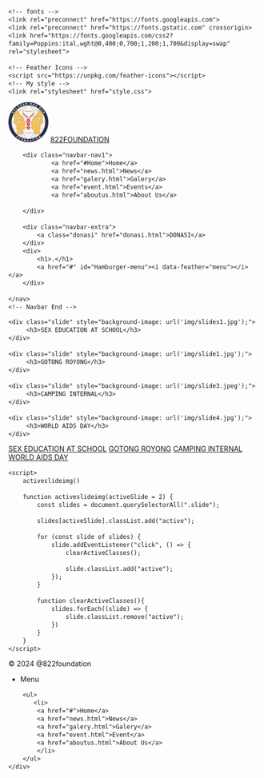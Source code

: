 <!DOCTYPE html>
<html class="html1" lang="en">
<head>
    <meta charset="UTF-8">
    <meta name="viewport" content="width=device-width, initial-scale=1.0">
    <title>DelapanDuaDua</title>

    <!-- fonts -->
    <link rel="preconnect" href="https://fonts.googleapis.com">
    <link rel="preconnect" href="https://fonts.gstatic.com" crossorigin>
    <link href="https://fonts.googleapis.com/css2?family=Poppins:ital,wght@0,400;0,700;1,200;1,700&display=swap" rel="stylesheet">

    <!-- Feather Icons -->
    <script src="https://unpkg.com/feather-icons"></script>
    <!-- My style -->
    <link rel="stylesheet" href="style.css">
</head>

<body class="badan">
     <!-- Navbar Start  -->
     <nav class="navbar1">
        <div class="logooo">
            <img src="img/logo822.png" width="80px" class="logoo">
            <a href="#" class="navbar-logo">822<span>FOUNDATION</span></a>
        </div>

        <div class="navbar-nav1">
                <a href="#Home">Home</a> 
                <a href="news.html">News</a> 
                <a href="galery.html">Galery</a> 
                <a href="event.html">Events</a>
                <a href="aboutus.html">About Us</a>
                
        </div>

        <div class="navbar-extra">
            <a class="donasi" href="donasi.html">DONASI</a>
        </div>
        <div>
            <h1>.</h1>
            <a href="#" id="Hamburger-menu"><i data-feather="menu"></i></a>
        </div>
        
    </nav>
    <!-- Navbar End -->
    
<!-- slide start -->
<div class="container">

    <div class="slide" style="background-image: url('img/slides1.jpg');">
         <h3>SEX EDUCATION AT SCHOOL</h3> 
    </div>

    <div class="slide" style="background-image: url('img/slide1.jpg');"> 
         <h3>GOTONG ROYONG</h3>
    </div>
   
    <div class="slide" style="background-image: url('img/slide3.jpeg');"> 
         <h3>CAMPING INTERNAL</h3>
    </div>
    
    <div class="slide" style="background-image: url('img/slide4.jpg');">
         <h3>WORLD AIDS DAY</h3>
    </div>
</div>

<div class="tombol1">
    <a href="#">SEX EDUCATION AT SCHOOL</a>
    <a href="#">GOTONG ROYONG</a>
    <a href="#">CAMPING INTERNAL</a>
    <a href="#">WORLD AIDS DAY</a>
    
</div>


    
    <script>
        activeslideimg()

        function activeslideimg(activeSlide = 2) {
            const slides = document.querySelectorAll(".slide");

            slides[activeSlide].classList.add("active");

            for (const slide of slides) {
                slide.addEventListener("click", () => {
                    clearActiveClasses();

                    slide.classList.add("active");
                });
            }

            function clearActiveClasses(){
                slides.forEach((slide) => {
                    slide.classList.remove("active");
                })
            }
        }
    </script>
<!-- slide end -->

<!-- footer start-->
<footer class="footer">
    <div>
        <a>&copy; 2024 @822foundation </a>
        <ul>
            <li>
                <a>Menu</a>
            </li>
        </ul>
        
        <ul>
           <li>
            <a href="#">Home</a> 
            <a href="news.html">News</a> 
            <a href="galery.html">Galery</a> 
            <a href="event.html">Event</a>
            <a href="aboutus.html">About Us</a>
            </li> 
        </ul>
    </div> 
</footer>
<!-- footer end-->

<!-- fetaher icons -->
<script>
    feather.replace();
</script>

<!-- My Java Script -->
<script src="js/script.js"></script>
</body>
</html>
